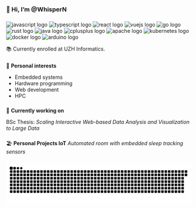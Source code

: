 ### 👋 Hi, I’m @WhisperN

###

<p float="left">
  <img src="https://cdn.jsdelivr.net/gh/devicons/devicon/icons/javascript/javascript-original.svg" height="25" width="25" alt="javascript logo" />
  <img src="https://cdn.jsdelivr.net/gh/devicons/devicon/icons/typescript/typescript-original.svg" height="25" width="25" alt="typescript logo"  />
  <img src="https://cdn.jsdelivr.net/gh/devicons/devicon/icons/react/react-original.svg" height="25" width="25" alt="react logo"  />
  <img src="https://cdn.jsdelivr.net/gh/devicons/devicon/icons/vuejs/vuejs-original.svg" height="25" width="25" alt="vuejs logo"  />
  <img src="https://cdn.jsdelivr.net/gh/devicons/devicon/icons/go/go-original.svg" height="25" width="25" alt="go logo"  />
  <img src="https://cdn.jsdelivr.net/gh/devicons/devicon/icons/rust/rust-original.svg" height="25" width="25" alt="rust logo"  />
  <img src="https://cdn.jsdelivr.net/gh/devicons/devicon/icons/java/java-original.svg" height="25" width="25" alt="java logo"  />
  <img src="https://cdn.jsdelivr.net/gh/devicons/devicon/icons/cplusplus/cplusplus-original.svg" height="25" width="25" alt="cplusplus logo"  />
  <img src="https://cdn.jsdelivr.net/gh/devicons/devicon/icons/apache/apache-original.svg" height="25" width="25" alt="apache logo"  />
  <img src="https://cdn.jsdelivr.net/gh/devicons/devicon/icons/kubernetes/kubernetes-plain.svg" height="25" width="25" alt="kubernetes logo"  />
  <img src="https://cdn.jsdelivr.net/gh/devicons/devicon/icons/docker/docker-original.svg" height="25" width="25" alt="docker logo"  />
  <img src="https://cdn.jsdelivr.net/gh/devicons/devicon/icons/arduino/arduino-original.svg" height="25" width="25" alt="arduino logo"  />
</p>

📚 Currently enrolled at UZH Informatics.

###

🎯 **Personal interests**
- Embedded systems
- Hardware programming
- Web development
- HPC

###

🚀 **Currently working on**

BSc Thesis: _Scaling Interactive Web-based Data Analysis and Visualization to Large Data_

###

🏖️ **Personal Projects IoT**
_Automated room with embedded sleep tracking sensors_

###

<img src="https://raw.githubusercontent.com/WhisperN/WhisperN/output/snake.svg" alt="Snake animation" />

###

